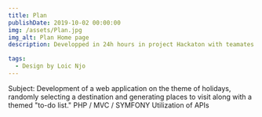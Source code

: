 ```yaml
---
title: Plan
publishDate: 2019-10-02 00:00:00
img: /assets/Plan.jpg
img_alt: Plan Home page
description: Developped in 24h hours in project Hackaton with teamates

tags:
  - Design by Loic Njo
---
```


Subject: Development of a web application on the theme of holidays, randomly selecting a destination and generating places to visit along with a themed "to-do list."
PHP / MVC / SYMFONY
Utilization of APIs
